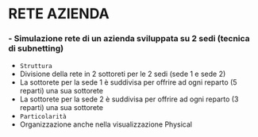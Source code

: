 # RETE AZIENDA

### - Simulazione rete di un azienda sviluppata su 2 sedi (tecnica di subnetting)
- `Struttura`
- Divisione della rete in 2 sottoreti per le 2 sedi (sede 1 e sede 2)
- La sottorete per la sede 1 è suddivisa per offrire ad ogni reparto (5 reparti) una sua sottorete
- La sottorete per la sede 2 è suddivisa per offrire ad ogni reparto (3 reparti) una sua sottorete
- `Particolarità`
- Organizzazione anche nella visualizzazione Physical
